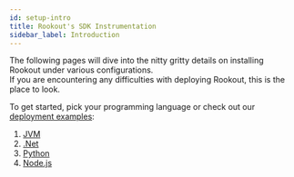 ```yaml
---
id: setup-intro
title: Rookout's SDK Instrumentation
sidebar_label: Introduction
---
```


The following pages will dive into the nitty gritty details on installing Rookout under various configurations.  
If you are encountering any difficulties with deploying Rookout, this is the place to look.


To get started, pick your programming language or check out our [deployment examples](deployment-examples.md):
1. [JVM](jvm-setup.md)
1. [.Net](dotnet-setup.md)
1. [Python](python-setup.md)
1. [Node.js](node-setup.md)


